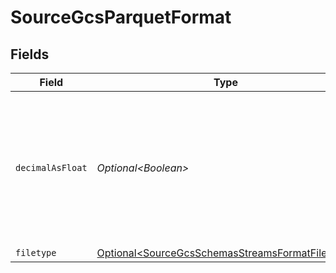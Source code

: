 # SourceGcsParquetFormat


## Fields

| Field                                                                                                                                     | Type                                                                                                                                      | Required                                                                                                                                  | Description                                                                                                                               |
| ----------------------------------------------------------------------------------------------------------------------------------------- | ----------------------------------------------------------------------------------------------------------------------------------------- | ----------------------------------------------------------------------------------------------------------------------------------------- | ----------------------------------------------------------------------------------------------------------------------------------------- |
| `decimalAsFloat`                                                                                                                          | *Optional\<Boolean>*                                                                                                                      | :heavy_minus_sign:                                                                                                                        | Whether to convert decimal fields to floats. There is a loss of precision when converting decimals to floats, so this is not recommended. |
| `filetype`                                                                                                                                | [Optional\<SourceGcsSchemasStreamsFormatFiletype>](../../models/shared/SourceGcsSchemasStreamsFormatFiletype.md)                          | :heavy_minus_sign:                                                                                                                        | N/A                                                                                                                                       |